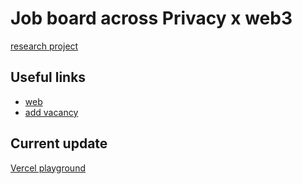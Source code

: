 # Job board across Privacy x web3

[research project](https://docs.web3privacy.info/research/hiring/)

## Useful links
- [web](https://jobs.web3privacy.info)
- [add vacancy](https://jobs.web3privacy.info/add)

## Current update
[Vercel playground](https://jobs-app-git-feat-siwe-preview-barabazss-projects.vercel.app)
